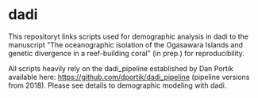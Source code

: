 # dadi
This repositoryt links scripts used for demographic analysis in dadi to the manuscript "The oceanographic isolation of the Ogasawara Islands and genetic divergence in a reef-building coral" (in prep.) for reproducibility. 

All scripts heavily rely on the dadi_pipeline established by Dan Portik available here: https://github.com/dportik/dadi_pipeline
(pipeline versions from 2018). Please see details to demographic modeling with dadi. 



